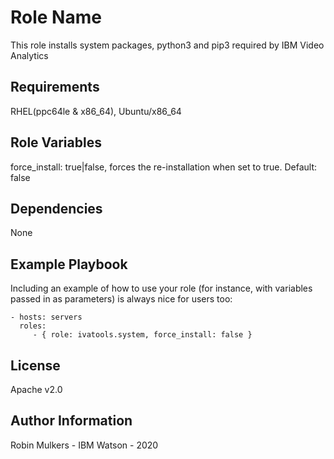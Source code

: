 Role Name
=========

This role installs system packages, python3 and pip3 required by IBM Video Analytics 

Requirements
------------

RHEL(ppc64le & x86_64), Ubuntu/x86_64

Role Variables
--------------

force_install: true|false, forces the re-installation when set to true. Default: false

Dependencies
------------

None

Example Playbook
----------------

Including an example of how to use your role (for instance, with variables passed in as parameters) is always nice for users too:

    - hosts: servers
      roles:
         - { role: ivatools.system, force_install: false }

License
-------

Apache v2.0

Author Information
------------------

Robin Mulkers - IBM Watson - 2020

